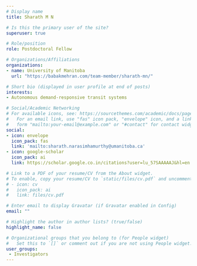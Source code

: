 ```yaml
---
# Display name
title: Sharath M N

# Is this the primary user of the site?
superuser: true

# Role/position
role: Postdoctoral Fellow 

# Organizations/Affiliations
organizations:
- name: University of Manitoba
  url: "https://babakmehran.com/team-member/sharath-mn/"

# Short bio (displayed in user profile at end of posts)
interests:
- Autonomous demand-responsive transit systems 

# Social/Academic Networking
# For available icons, see: https://sourcethemes.com/academic/docs/page-builder/#icons
#   For an email link, use "fas" icon pack, "envelope" icon, and a link in the
#   form "mailto:your-email@example.com" or "#contact" for contact widget.
social:
- icon: envelope
  icon_pack: fas
  link: 'mailto:sharath.narasimhamurthy@umanitoba.ca'
- icon: google-scholar
  icon_pack: ai
  link: https://scholar.google.co.in/citations?user=lu_57SAAAAAJ&hl=en

# Link to a PDF of your resume/CV from the About widget.
# To enable, copy your resume/CV to `static/files/cv.pdf` and uncomment the lines below.
# - icon: cv
#   icon_pack: ai
#   link: files/cv.pdf

# Enter email to display Gravatar (if Gravatar enabled in Config)
email: ""

# Highlight the author in author lists? (true/false)
highlight_name: false

# Organizational groups that you belong to (for People widget)
#   Set this to `[]` or comment out if you are not using People widget.
user_groups:
 - Investigators
---
```

